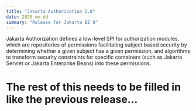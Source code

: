 ```yaml
---
title: "Jakarta Authorization 2.0"
date: 2020-mm-dd
summary: "Release for Jakarta EE 9"
---
```

Jakarta Authorization defines a low-level SPI for authorization modules, which are repositories of permissions
facilitating subject based security by determining whether a given subject has a given permission, and algorithms
to transform security constraints for specific containers (such as Jakarta Servlet or Jakarta Enterprise Beans) into
these permissions.

# The rest of this needs to be filled in like the previous release...
